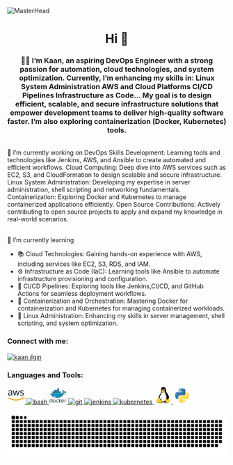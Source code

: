 ![MasterHead](https://www.yapikredi.com.tr/medium/image/bulut-bilisim-trendleri_65851/view.jpg)
<h1 align="center">Hi 👋</h1>
<h3 align="center">👨‍💻 I’m Kaan, an aspiring DevOps Engineer with a strong passion for automation, cloud technologies, and system optimization. Currently, I’m enhancing my skills in: Linux System Administration AWS and Cloud Platforms CI/CD Pipelines Infrastructure as Code... My goal is to design efficient, scalable, and secure infrastructure solutions that empower development teams to deliver high-quality software faster.  I’m also exploring containerization (Docker, Kubernetes) tools.</h3>
<br>
 🔭 I’m currently working on
DevOps Skills Development: Learning tools and technologies like Jenkins, AWS, and Ansible to create automated and efficient workflows. Cloud Computing: Deep dive into AWS services such as EC2, S3, and CloudFormation to design scalable and secure infrastructure.  Linux System Administration: Developing my expertise in server administration, shell scripting and networking fundamentals. Containerization: Exploring Docker and Kubernetes to manage containerized applications efficiently. Open Source Contributions: Actively contributing to open source projects to apply and expand my knowledge in real-world scenarios.<br>

   <br>🌱 I’m currently learning
-    📚 Cloud Technologies: Gaining hands-on experience with AWS, including services like EC2, S3, RDS, and IAM.
-   ⚙️ Infrastructure as Code (IaC): Learning tools like Ansible to automate infrastructure provisioning and configuration.
-   🚀 CI/CD Pipelines: Exploring tools like Jenkins,CI/CD, and GitHub Actions for seamless deployment workflows.
-   🐳 Containerization and Orchestration: Mastering Docker for containerization and Kubernetes for managing containerized workloads.
-   📂 Linux Administration: Enhancing my skills in server management, shell scripting, and system optimization.

<h3 align="left">Connect with me:</h3>
<p align="left">
<a href="https://linkedin.com/in/kaan ılgın" target="blank"><img align="center" src="https://raw.githubusercontent.com/rahuldkjain/github-profile-readme-generator/master/src/images/icons/Social/linked-in-alt.svg" alt="kaan ılgın" height="30" width="40" /></a>
</p>

<h3 align="left">Languages and Tools:</h3>
<p align="left"> <a href="https://aws.amazon.com" target="_blank" rel="noreferrer"> <img src="https://raw.githubusercontent.com/devicons/devicon/master/icons/amazonwebservices/amazonwebservices-original-wordmark.svg" alt="aws" width="40" height="40"/> </a> <a href="https://www.gnu.org/software/bash/" target="_blank" rel="noreferrer"> <img src="https://www.vectorlogo.zone/logos/gnu_bash/gnu_bash-icon.svg" alt="bash" width="40" height="40"/> </a> <a href="https://www.docker.com/" target="_blank" rel="noreferrer"> <img src="https://raw.githubusercontent.com/devicons/devicon/master/icons/docker/docker-original-wordmark.svg" alt="docker" width="40" height="40"/> </a> <a href="https://git-scm.com/" target="_blank" rel="noreferrer"> <img src="https://www.vectorlogo.zone/logos/git-scm/git-scm-icon.svg" alt="git" width="40" height="40"/> </a> <a href="https://www.jenkins.io" target="_blank" rel="noreferrer"> <img src="https://www.vectorlogo.zone/logos/jenkins/jenkins-icon.svg" alt="jenkins" width="40" height="40"/> </a> <a href="https://kubernetes.io" target="_blank" rel="noreferrer"> <img src="https://www.vectorlogo.zone/logos/kubernetes/kubernetes-icon.svg" alt="kubernetes" width="40" height="40"/> </a> <a href="https://www.linux.org/" target="_blank" rel="noreferrer"> <img src="https://raw.githubusercontent.com/devicons/devicon/master/icons/linux/linux-original.svg" alt="linux" width="40" height="40"/> </a> <a href="https://www.python.org" target="_blank" rel="noreferrer"> <img src="https://raw.githubusercontent.com/devicons/devicon/master/icons/python/python-original.svg" alt="python" width="40" height="40"/> </a> </p>



![snake gif](https://github.com/kaanthealien/kaanthealien/blob/output/github-snake-dark.svg)

